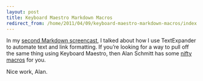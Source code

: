 ```yaml
---
layout: post
title: Keyboard Maestro Markdown Macros
redirect_from: /home/2011/04/09/keyboard-maestro-markdown-macros/index.html
---
```

<p>In my <a href="http://www.practicallyefficient.com/2011/04/04/writing-markdown-using-launchbar-and-textexpander-screencast/">second Markdown screencast</a>, I talked about how I use TextExpander to automate text and link formatting.  If you’re looking for a way to pull off the same thing using Keyboard Maestro, then Alan Schmitt has some <a href="http://blog.petitepomme.net/post/4438953793/markdown-with-keyboard-maestro">nifty macros</a> for you.</p>
<p>Nice work, Alan.</p>
